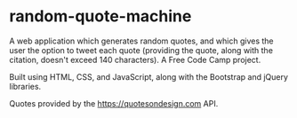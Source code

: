 # random-quote-machine
A web application which generates random quotes, and which gives the user the option to tweet each quote (providing the quote, along with the citation, doesn't exceed 140 characters). A Free Code Camp project.

Built using HTML, CSS, and JavaScript, along with the Bootstrap and jQuery libraries.

Quotes provided by the https://quotesondesign.com API.

